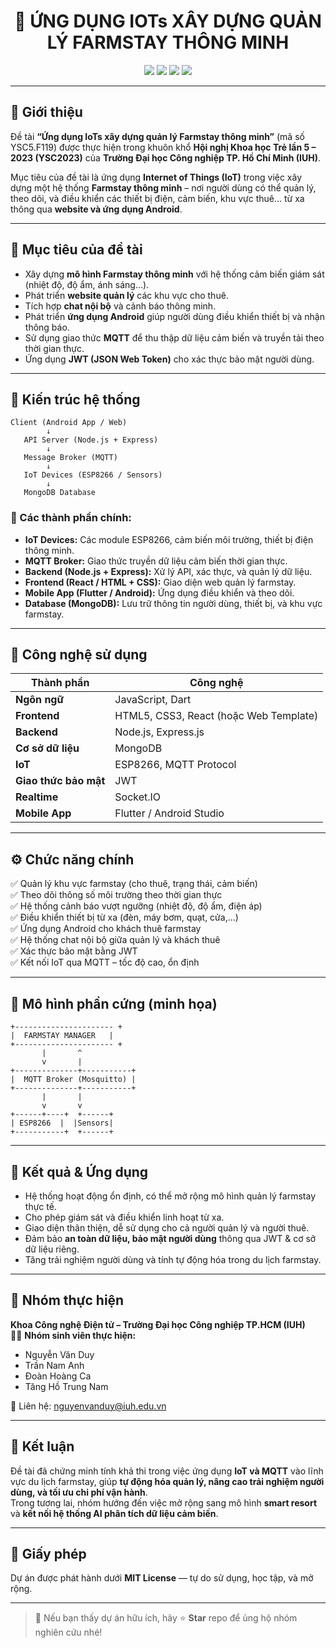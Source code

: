 <h1 align="center">🌿 ỨNG DỤNG IOTs XÂY DỰNG QUẢN LÝ FARMSTAY THÔNG MINH</h1>

<p align="center">
  <img src="https://img.shields.io/badge/IoT-Internet%20of%20Things-blue?logo=arduino&logoColor=white"/>
  <img src="https://img.shields.io/badge/MQTT-Protocol-orange?logo=raspberrypi&logoColor=white"/>
  <img src="https://img.shields.io/badge/MongoDB-Database-green?logo=mongodb&logoColor=white"/>
  <img src="https://img.shields.io/badge/Node.js-Backend-success?logo=node.js&logoColor=white"/>
</p>

---

## 📖 Giới thiệu

Đề tài **“Ứng dụng IoTs xây dựng quản lý Farmstay thông minh”** (mã số YSC5.F119) được thực hiện trong khuôn khổ **Hội nghị Khoa học Trẻ lần 5 – 2023 (YSC2023)** của **Trường Đại học Công nghiệp TP. Hồ Chí Minh (IUH)**.  

Mục tiêu của đề tài là ứng dụng **Internet of Things (IoT)** trong việc xây dựng một hệ thống **Farmstay thông minh** – nơi người dùng có thể quản lý, theo dõi, và điều khiển các thiết bị điện, cảm biến, khu vực thuê... từ xa thông qua **website và ứng dụng Android**.  

---

## 🎯 Mục tiêu của đề tài

- Xây dựng **mô hình Farmstay thông minh** với hệ thống cảm biến giám sát (nhiệt độ, độ ẩm, ánh sáng...).
- Phát triển **website quản lý** các khu vực cho thuê.
- Tích hợp **chat nội bộ** và cảnh báo thông minh.
- Phát triển **ứng dụng Android** giúp người dùng điều khiển thiết bị và nhận thông báo.
- Sử dụng giao thức **MQTT** để thu thập dữ liệu cảm biến và truyền tải theo thời gian thực.
- Ứng dụng **JWT (JSON Web Token)** cho xác thực bảo mật người dùng.

---

## 🧱 Kiến trúc hệ thống

```
Client (Android App / Web) 
        ↓
   API Server (Node.js + Express)
        ↓
   Message Broker (MQTT)
        ↓
   IoT Devices (ESP8266 / Sensors)
        ↓
   MongoDB Database
```

### 🔹 Các thành phần chính:
- **IoT Devices:** Các module ESP8266, cảm biến môi trường, thiết bị điện thông minh.  
- **MQTT Broker:** Giao thức truyền dữ liệu cảm biến thời gian thực.  
- **Backend (Node.js + Express):** Xử lý API, xác thực, và quản lý dữ liệu.  
- **Frontend (React / HTML + CSS):** Giao diện web quản lý farmstay.  
- **Mobile App (Flutter / Android):** Ứng dụng điều khiển và theo dõi.  
- **Database (MongoDB):** Lưu trữ thông tin người dùng, thiết bị, và khu vực farmstay.  

---

## 🧠 Công nghệ sử dụng

| Thành phần | Công nghệ |
|-------------|------------|
| **Ngôn ngữ** | JavaScript, Dart |
| **Frontend** | HTML5, CSS3, React (hoặc Web Template) |
| **Backend** | Node.js, Express.js |
| **Cơ sở dữ liệu** | MongoDB |
| **IoT** | ESP8266, MQTT Protocol |
| **Giao thức bảo mật** | JWT |
| **Realtime** | Socket.IO |
| **Mobile App** | Flutter / Android Studio |

---

## ⚙️ Chức năng chính

✅ Quản lý khu vực farmstay (cho thuê, trạng thái, cảm biến)  
✅ Theo dõi thông số môi trường theo thời gian thực  
✅ Hệ thống cảnh báo vượt ngưỡng (nhiệt độ, độ ẩm, điện áp)  
✅ Điều khiển thiết bị từ xa (đèn, máy bơm, quạt, cửa,...)  
✅ Ứng dụng Android cho khách thuê farmstay  
✅ Hệ thống chat nội bộ giữa quản lý và khách thuê  
✅ Xác thực bảo mật bằng JWT  
✅ Kết nối IoT qua MQTT – tốc độ cao, ổn định  

---

## 📸 Mô hình phần cứng (minh họa)

```
+---------------------- +
|  FARMSTAY MANAGER   |
+---------------------- +
       |       ^
       v       |
+--------------+-----------+
|  MQTT Broker (Mosquitto) |
+--------------+-----------+
       |       |
       v       v
+------+----+  +------+
| ESP8266  |  |Sensors|
+-----------+  +------+
```

---

## 🚀 Kết quả & Ứng dụng

- Hệ thống hoạt động ổn định, có thể mở rộng mô hình quản lý farmstay thực tế.  
- Cho phép giám sát và điều khiển linh hoạt từ xa.  
- Giao diện thân thiện, dễ sử dụng cho cả người quản lý và người thuê.  
- Đảm bảo **an toàn dữ liệu, bảo mật người dùng** thông qua JWT & cơ sở dữ liệu riêng.  
- Tăng trải nghiệm người dùng và tính tự động hóa trong du lịch farmstay.  

---

## 🧩 Nhóm thực hiện

**Khoa Công nghệ Điện tử – Trường Đại học Công nghiệp TP.HCM (IUH)**  
👨‍💻 **Nhóm sinh viên thực hiện:**
- Nguyễn Văn Duy  
- Trần Nam Anh  
- Đoàn Hoàng Ca  
- Tăng Hồ Trung Nam  

📧 Liên hệ: [nguyenvanduy@iuh.edu.vn](mailto:nguyenvanduy@iuh.edu.vn)

---

## 🏁 Kết luận

Đề tài đã chứng minh tính khả thi trong việc ứng dụng **IoT và MQTT** vào lĩnh vực du lịch farmstay, giúp **tự động hóa quản lý, nâng cao trải nghiệm người dùng, và tối ưu chi phí vận hành**.  
Trong tương lai, nhóm hướng đến việc mở rộng sang mô hình **smart resort** và **kết nối hệ thống AI phân tích dữ liệu cảm biến**.

---

## 📄 Giấy phép
Dự án được phát hành dưới **MIT License** — tự do sử dụng, học tập, và mở rộng.

---

> 💬 Nếu bạn thấy dự án hữu ích, hãy ⭐ **Star** repo để ủng hộ nhóm nghiên cứu nhé!
